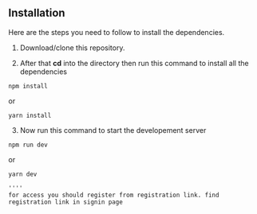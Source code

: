 

## Installation
Here are the steps you need to follow to install the dependencies.

1. Download/clone this repository.

2. After that **cd** into the directory then run this command to install all the dependencies

```
npm install
```
or

```
yarn install
``` 
3. Now run this command to start the developement server

```
npm run dev
```

or 

```
yarn dev

''''
for access you should register from registration link. find registration link in signin page
